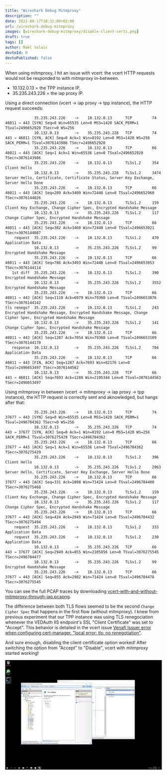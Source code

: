 ```yaml
---
title: "Wireshark Debug Mitmproxy"
description: ""
date: 2021-09-17T10:31:09+02:00
url: /wireshark-debug-mitmproxy
images: [wireshark-debug-mitmproxy/disable-client-certs.png]
draft: true
tags: []
author: Maël Valais
devtoId: 0
devtoPublished: false
---
```


When using mitmproxy, I hit an issue with vcert: the vcert HTTP requests would
not be responded to with mitmproxy in-between.

- 10.132.0.13 = the TPP instance IP,
- 35.235.243.226 = the iap proxy IP.

Using a direct connection (vcert -> iap proxy -> tpp instance), the HTTP request
succeeds:

```
             35.235.243.226    ->    10.132.0.13      TCP         74      46011 → 443 [SYN] Seq=0 Win=65535 Len=0 MSS=1420 SACK_PERM=1 TSval=2496652920 TSecr=0 WS=256
             10.132.0.13       ->    35.235.243.226   TCP         74      443 → 46011 [SYN, ACK] Seq=0 Ack=1 Win=8192 Len=0 MSS=1420 WS=256 SACK_PERM=1 TSval=3076143986 TSecr=2496652920
             35.235.243.226    ->    10.132.0.13      TCP         66      46011 → 443 [ACK] Seq=1 Ack=1 Win=65536 Len=0 TSval=2496652920 TSecr=3076143986
             35.235.243.226    ->    10.132.0.13      TLSv1.2     354     Client Hello
             10.132.0.13       ->    35.235.243.226   TLSv1.2     3474    Server Hello, Certificate, Certificate Status, Server Key Exchange, Server Hello Done
             35.235.243.226    ->    10.132.0.13      TCP         66      46011 → 443 [ACK] Seq=289 Ack=3409 Win=72448 Len=0 TSval=2496652960 TSecr=3076144026
             35.235.243.226    ->    10.132.0.13      TLSv1.2     159     Client Key Exchange, Change Cipher Spec, Encrypted Handshake Message
             10.132.0.13       ->    35.235.243.226   TLSv1.2     117     Change Cipher Spec, Encrypted Handshake Message
             35.235.243.226    ->    10.132.0.13      TCP         66      46011 → 443 [ACK] Seq=382 Ack=3460 Win=72448 Len=0 TSval=2496653021 TSecr=3076144087
    request  35.235.243.226    ->    10.132.0.13      TLSv1.2     470     Application Data
             10.132.0.13       ->    35.235.243.226   TLSv1.2     99      Encrypted Handshake Message
             35.235.243.226    ->    10.132.0.13      TCP         66      46011 → 443 [ACK] Seq=786 Ack=3493 Win=72448 Len=0 TSval=2496653053 TSecr=3076144114
   1st diff  35.235.243.226    ->    10.132.0.13      TLSv1.2     390     Encrypted Handshake Message
             10.132.0.13       ->    35.235.243.226   TLSv1.2     3552    Encrypted Handshake Message
             35.235.243.226    ->    10.132.0.13      TCP         66      46011 → 443 [ACK] Seq=1110 Ack=6979 Win=79360 Len=0 TSval=2496653076 TSecr=3076144142
tls renego?  35.235.243.226    ->    10.132.0.13      TLSv1.2     243     Encrypted Handshake Message, Encrypted Handshake Message, Change Cipher Spec, Encrypted Handshake Message
             10.132.0.13       ->    35.235.243.226   TLSv1.2     141     Change Cipher Spec, Encrypted Handshake Message
             35.235.243.226    ->    10.132.0.13      TCP         66      46011 → 443 [ACK] Seq=1287 Ack=7054 Win=79360 Len=0 TSval=2496653109 TSecr=3076144170
   response  10.132.0.13       ->    35.235.243.226   TLSv1.2     704     Application Data
             35.235.243.226    ->    10.132.0.13      TCP         66      46011 → 443 [FIN, ACK] Seq=1287 Ack=7693 Win=82176 Len=0 TSval=2496653497 TSecr=3076144562
             10.132.0.13       ->    35.235.243.226   TCP         66      443 → 46011 [ACK] Seq=7693 Ack=1288 Win=2105344 Len=0 TSval=3076144563 TSecr=2496653497
```

Using mitmproxy in between (vcert -> mitmproxy -> iap proxy -> tpp instance),
the HTTP request is correctly sent and aknowledged, but hangs after that:

```
             35.235.243.226    ->    10.132.0.13      TCP         74      37677 → 443 [SYN] Seq=0 Win=65535 Len=0 MSS=1420 SACK_PERM=1 TSval=2496784362 TSecr=0 WS=256
             10.132.0.13       ->    35.235.243.226   TCP         74      443 → 37677 [SYN, ACK] Seq=0 Ack=1 Win=8192 Len=0 MSS=1420 WS=256 SACK_PERM=1 TSval=3076275429 TSecr=2496784362
             35.235.243.226    ->    10.132.0.13      TCP         66      37677 → 443 [ACK] Seq=1 Ack=1 Win=65536 Len=0 TSval=2496784362 TSecr=3076275429
             35.235.243.226    ->    10.132.0.13      TLSv1.2     396     Client Hello
             10.132.0.13       ->    35.235.243.226   TLSv1.2     2963    Server Hello, Certificate, Server Key Exchange, Server Hello Done
             35.235.243.226    ->    10.132.0.13      TCP         66      37677 → 443 [ACK] Seq=331 Ack=2898 Win=71424 Len=0 TSval=2496784400 TSecr=3076275468
             35.235.243.226    ->    10.132.0.13      TLSv1.2     159     Client Key Exchange, Change Cipher Spec, Encrypted Handshake Message
             10.132.0.13       ->    35.235.243.226   TLSv1.2     117     Change Cipher Spec, Encrypted Handshake Message
             35.235.243.226    ->    10.132.0.13      TCP         66      37677 → 443 [ACK] Seq=424 Ack=2949 Win=71424 Len=0 TSval=2496784432 TSecr=3076275494
    request  35.235.243.226    ->    10.132.0.13      TLSv1.2     333     Application Data
    request  35.235.243.226    ->    10.132.0.13      TLSv1.2     230     Application Data
             10.132.0.13       ->    35.235.243.226   TCP         66      443 → 37677 [ACK] Seq=2949 Ack=855 Win=2105856 Len=0 TSval=3076275545 TSecr=2496784477
             10.132.0.13       ->    35.235.243.226   TLSv1.2     99      Encrypted Handshake Message
             35.235.243.226    ->    10.132.0.13      TCP         66      37677 → 443 [ACK] Seq=855 Ack=2982 Win=71424 Len=0 TSval=2496784478 TSecr=3076275545
```

You can see the full PCAP traces by downloading
[vcert-with-and-without-mitmproxy-through-iap.pcapng](vcert-with-and-without-mitmproxy-through-iap.pcapng).

The difference between both TLS flows seemed to be the second `Change Cipher Spec` that happens in the first flow (without mitmproxy). I knew from previous
experiment that our TPP instance was using TLS renegociation whenever the
VEDAuth IIS endpoint's SSL "Client Certificate" was set to "Accept". This
behavior is detailed in the vcert issue [Venafi Issuer error when configuring
cert-manager. "local error: tls: no
renegotiation"](https://github.com/Venafi/vcert/issues/148).

And sure enough, disabling the client certificate option worked! After switching
the option from "Accept" to "Disable", vcert with mitmproxy started working!

![](disable-client-certs.png)

